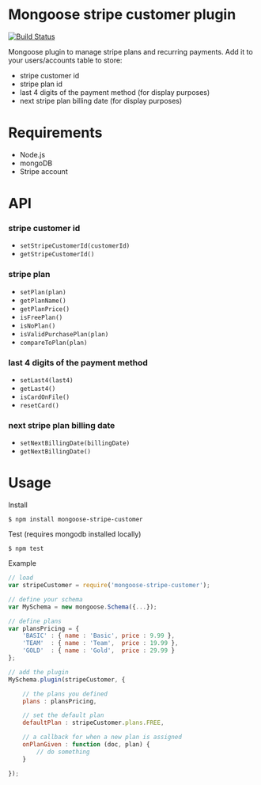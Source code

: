 # Mongoose stripe customer plugin

[![Build Status](https://travis-ci.org/AlexDisler/mongoose-stripe-customer.png)](https://travis-ci.org/AlexDisler/mongoose-stripe-customer)

Mongoose plugin to manage stripe plans and recurring payments.
Add it to your users/accounts table to store:
- stripe customer id
- stripe plan id
- last 4 digits of the payment method (for display purposes)
- next stripe plan billing date (for display purposes)

# Requirements

* Node.js
* mongoDB
* Stripe account

# API

### stripe customer id

- ```setStripeCustomerId(customerId)```
- ```getStripeCustomerId()```

### stripe plan
- ```setPlan(plan)```
- ```getPlanName()```
- ```getPlanPrice()```
- ```isFreePlan()```
- ```isNoPlan()```
- ```isValidPurchasePlan(plan)```
- ```compareToPlan(plan)```

### last 4 digits of the payment method
- ```setLast4(last4)```
- ```getLast4()```
- ```isCardOnFile()```
- ```resetCard()```

### next stripe plan billing date
- ```setNextBillingDate(billingDate)```
- ```getNextBillingDate()```

# Usage

Install

    $ npm install mongoose-stripe-customer

Test (requires mongodb installed locally)

    $ npm test

Example

```js
// load
var stripeCustomer = require('mongoose-stripe-customer');

// define your schema
var MySchema = new mongoose.Schema({...});

// define plans
var plansPricing = {
    'BASIC' : { name : 'Basic', price : 9.99 },
    'TEAM'  : { name : 'Team',  price : 19.99 },
    'GOLD'  : { name : 'Gold',  price : 29.99 }
};

// add the plugin
MySchema.plugin(stripeCustomer, { 

    // the plans you defined
    plans : plansPricing,

    // set the default plan
    defaultPlan : stripeCustomer.plans.FREE,

    // a callback for when a new plan is assigned
    onPlanGiven : function (doc, plan) {
        // do something
    }

});
```
